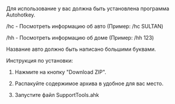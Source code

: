 Для использование у вас должна быть установлена программа Autohotkey.

/hc - Посмотреть информацию об авто (Пример: /hc SULTAN)

/hh - Посмотреть информацию об доме (Пример: /hh 123)

Название авто должно быть написано большими буквами. 

Инструкция по установки:
1) Нажмите на кнопку "Download ZIP".

2) Распакуйте содержимое архива в удобное для вас место.

3) Запустите файл SupportTools.ahk
